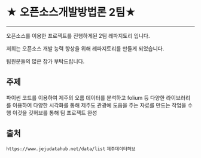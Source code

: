 # ★ 오픈소스개발방법론 2팀★
-------------------
오픈소스를 이용한 프로젝트를 진행하게된 2팀 레파지토리 입니다.

저희는 오픈소스 개발 능력 향상을 위해 레파지토리를 만들게 되었습니다.

팀원분들의 많은 참가 부탁드립니다. 

## 주제
파이썬 코드를 이용하여 제주의 오름 데이터를 분석하고 
folium 등 다양한 라이브러리를 이용하여 다양한 시각화를 통해
제주도 관광에 도움을 주는 자료를 만드는 작업을 수행
이것을 깃허브를 통해 팀 프로젝트 완성

## 출처
`https://www.jejudatahub.net/data/list`
`제주데이터허브`